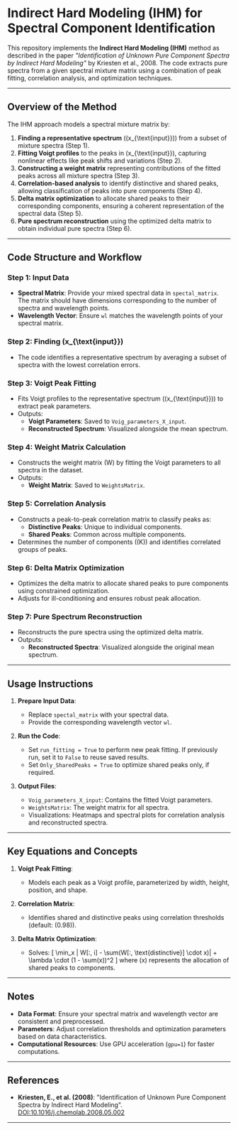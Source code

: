 # Indirect Hard Modeling (IHM) for Spectral Component Identification

This repository implements the **Indirect Hard Modeling (IHM)** method as described in the paper *"Identification of Unknown Pure Component Spectra by Indirect Hard Modeling"* by Kriesten et al., 2008. The code extracts pure spectra from a given spectral mixture matrix using a combination of peak fitting, correlation analysis, and optimization techniques.

---

## Overview of the Method

The IHM approach models a spectral mixture matrix by:
1. **Finding a representative spectrum** (\(x_{\text{input}}\)) from a subset of mixture spectra (Step 1).
2. **Fitting Voigt profiles** to the peaks in \(x_{\text{input}}\), capturing nonlinear effects like peak shifts and variations (Step 2).
3. **Constructing a weight matrix** representing contributions of the fitted peaks across all mixture spectra (Step 3).
4. **Correlation-based analysis** to identify distinctive and shared peaks, allowing classification of peaks into pure components (Step 4).
5. **Delta matrix optimization** to allocate shared peaks to their corresponding components, ensuring a coherent representation of the spectral data (Step 5).
6. **Pure spectrum reconstruction** using the optimized delta matrix to obtain individual pure spectra (Step 6).

---

## Code Structure and Workflow

### Step 1: Input Data
- **Spectral Matrix**: Provide your mixed spectral data in `spectal_matrix`. The matrix should have dimensions corresponding to the number of spectra and wavelength points.
- **Wavelength Vector**: Ensure `wl` matches the wavelength points of your spectral matrix.

### Step 2: Finding \(x_{\text{input}}\)
- The code identifies a representative spectrum by averaging a subset of spectra with the lowest correlation errors.

### Step 3: Voigt Peak Fitting
- Fits Voigt profiles to the representative spectrum (\(x_{\text{input}}\)) to extract peak parameters.
- Outputs:
  - **Voigt Parameters**: Saved to `Voig_parameters_X_input`.
  - **Reconstructed Spectrum**: Visualized alongside the mean spectrum.

### Step 4: Weight Matrix Calculation
- Constructs the weight matrix \(W\) by fitting the Voigt parameters to all spectra in the dataset.
- Outputs:
  - **Weight Matrix**: Saved to `WeightsMatrix`.

### Step 5: Correlation Analysis
- Constructs a peak-to-peak correlation matrix to classify peaks as:
  - **Distinctive Peaks**: Unique to individual components.
  - **Shared Peaks**: Common across multiple components.
- Determines the number of components (\(K\)) and identifies correlated groups of peaks.

### Step 6: Delta Matrix Optimization
- Optimizes the delta matrix to allocate shared peaks to pure components using constrained optimization.
- Adjusts for ill-conditioning and ensures robust peak allocation.

### Step 7: Pure Spectrum Reconstruction
- Reconstructs the pure spectra using the optimized delta matrix.
- Outputs:
  - **Reconstructed Spectra**: Visualized alongside the original mean spectrum.

---

## Usage Instructions

1. **Prepare Input Data**:
   - Replace `spectal_matrix` with your spectral data.
   - Provide the corresponding wavelength vector `wl`.

2. **Run the Code**:
   - Set `run_fitting = True` to perform new peak fitting. If previously run, set it to `False` to reuse saved results.
   - Set `Only_SharedPeaks = True` to optimize shared peaks only, if required.

3. **Output Files**:
   - `Voig_parameters_X_input`: Contains the fitted Voigt parameters.
   - `WeightsMatrix`: The weight matrix for all spectra.
   - Visualizations: Heatmaps and spectral plots for correlation analysis and reconstructed spectra.

---

## Key Equations and Concepts

1. **Voigt Peak Fitting**:
   - Models each peak as a Voigt profile, parameterized by width, height, position, and shape.

2. **Correlation Matrix**:
   - Identifies shared and distinctive peaks using correlation thresholds (default: \(0.98\)).

3. **Delta Matrix Optimization**:
   - Solves:
     \[
     \min_x \| W[:, i] - \sum(W[:, \text{distinctive}] \cdot x)\| + \lambda \cdot (1 - \sum(x))^2
     \]
     where \(x\) represents the allocation of shared peaks to components.

---

## Notes

- **Data Format**: Ensure your spectral matrix and wavelength vector are consistent and preprocessed.
- **Parameters**: Adjust correlation thresholds and optimization parameters based on data characteristics.
- **Computational Resources**: Use GPU acceleration (`gpu=1`) for faster computations.

---

## References

- **Kriesten, E., et al. (2008)**: "Identification of Unknown Pure Component Spectra by Indirect Hard Modeling".  
  [DOI:10.1016/j.chemolab.2008.05.002](https://doi.org/10.1016/j.chemolab.2008.05.002)

---
